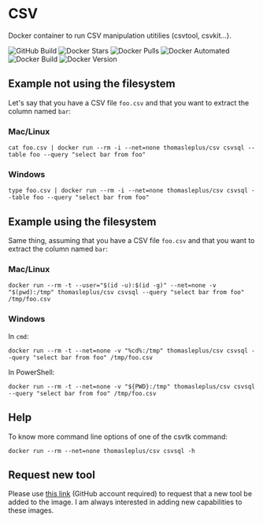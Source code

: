 # CSV

Docker container to run CSV manipulation utitilies (csvtool, csvkit...).

![GitHub Build](https://img.shields.io/github/workflow/status/thomasleplus/docker-csv/Docker%20Image%20CI)
![Docker Stars](https://img.shields.io/docker/stars/thomasleplus/csv)
![Docker Pulls](https://img.shields.io/docker/pulls/thomasleplus/csv)
![Docker Automated](https://img.shields.io/docker/cloud/automated/thomasleplus/csv)
![Docker Build](https://img.shields.io/docker/cloud/build/thomasleplus/csv)
![Docker Version](https://img.shields.io/docker/v/thomasleplus/csv?sort=semver)

## Example not using the filesystem

Let's say that you have a CSV file `foo.csv` and that you want to extract the column named `bar`:

### Mac/Linux

```
cat foo.csv | docker run --rm -i --net=none thomasleplus/csv csvsql --table foo --query "select bar from foo"
```

### Windows

```
type foo.csv | docker run --rm -i --net=none thomasleplus/csv csvsql --table foo --query "select bar from foo"
```

## Example using the filesystem

Same thing, assuming that you have a CSV file `foo.csv` and that you want to extract the column named `bar`:

### Mac/Linux

```
docker run --rm -t --user="$(id -u):$(id -g)" --net=none -v "$(pwd):/tmp" thomasleplus/csv csvsql --query "select bar from foo" /tmp/foo.csv
```

### Windows

In `cmd`:

```
docker run --rm -t --net=none -v "%cd%:/tmp" thomasleplus/csv csvsql --query "select bar from foo" /tmp/foo.csv
```

In PowerShell:

```
docker run --rm -t --net=none -v "${PWD}:/tmp" thomasleplus/csv csvsql --query "select bar from foo" /tmp/foo.csv
```

## Help

To know more command line options of one of the csvtk command:

```
docker run --rm --net=none thomasleplus/csv csvsql -h
```

## Request new tool

Please use [this link](https://github.com/thomasleplus/docker-csv/issues/new?assignees=thomasleplus&labels=enhancement&template=feature_request.md&title=%5BFEAT%5D) (GitHub account required) to request that a new tool be added to the image. I am always interested in adding new capabilities to these images.
